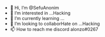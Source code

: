 - 👋 Hi, I’m @SefuAnonim
- 👀 I’m interested in ...Hacking
- 🌱 I’m currently learning ...
- 💞️ I’m looking to collaborHate on ...Hacking
- 📫 How to reach me discord alonzo#0267

<!---
SefuAnonim/SefuAnonim is a ✨ special ✨ repository because its `README.md` (this file) appears on your GitHub profile.
You can click the Preview link to take a look at your changes.
--->
